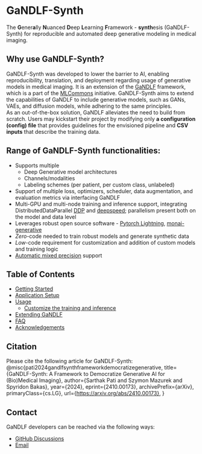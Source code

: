 # GaNDLF-Synth

The **G**ener**a**lly **N**uanced **D**eep **L**earning **F**ramework - **synth**esis (GaNDLF-Synth) for reproducible and automated deep generative modeling in medical imaging.

## Why use GaNDLF-Synth?

GaNDLF-Synth was developed to lower the barrier to AI, enabling reproducibility, translation, and deployment regarding usage of generative models in medical imaging.
It is an extension of the [GaNDLF](https://docs.mlcommons.org/GaNDLF/) framework, which is a part of the [MLCommons](https://mlcommons.org/) initiative.
GaNDLF-Synth aims to extend the capabilities of GaNDLF to include generative models, such as GANs, VAEs, and diffusion models, while adhering to the same principles.<br>
As an out-of-the-box solution, GaNDLF alleviates the need to build from scratch. Users may kickstart their project
by modifying only **a configuration (config) file** that provides guidelines for the envisioned pipeline
and **CSV inputs** that describe the training data.

## Range of GaNDLF-Synth functionalities:

- Supports multiple
    - Deep Generative model architectures
    - Channels/modalities 
    - Labeling schemes (per patient, per custom class, unlabeled)
- Support of multiple loss, optimizers, scheduler, data augmentation, and evaluation metrics via interfacing GaNDLF
- Multi-GPU and multi-node training and inference support, integrating DistributedDataParallel [DDP](https://pytorch.org/tutorials/intermediate/ddp_tutorial.html) and [deepspeed](https://www.deepspeed.ai/); parallelism present both on the model and data level
- Leverages robust open source software - [Pytorch Lightning](https://lightning.ai/docs/pytorch/2.4.0/starter/introduction.html), [monai-generative](https://github.com/Project-MONAI/GenerativeModels)
- *Zero*-code needed to train robust models and generate synthetic data
- *Low*-code requirement for customization and addition of custom models and training logic
- [Automatic mixed precision](https://lightning.ai/docs/pytorch/2.4.0/common/precision_intermediate.html) support

## Table of Contents

- [Getting Started](./getting_started.md)
- [Application Setup](./setup.md)
- [Usage](./usage.md)
    - [Customize the training and inference](./customize.md)
- [Extending GaNDLF](./extending.md)
- [FAQ](./faq.md)
- [Acknowledgements](./acknowledgements.md)

## Citation
Please cite the following article for GaNDLF-Synth:
@misc{pati2024gandlfsynthframeworkdemocratizegenerative,
      title={GaNDLF-Synth: A Framework to Democratize Generative AI for (Bio)Medical Imaging}, 
      author={Sarthak Pati and Szymon Mazurek and Spyridon Bakas},
      year={2024},
      eprint={2410.00173},
      archivePrefix={arXiv},
      primaryClass={cs.LG},
      url={https://arxiv.org/abs/2410.00173}, 
}

## Contact
GaNDLF developers can be reached via the following ways:
- [GitHub Discussions](https://github.com/mlcommons/GaNDLF-Synth/discussions)
- [Email](mailto:gandlf@mlcommons.org)
